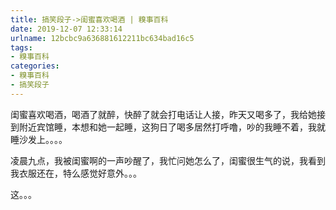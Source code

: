 ```yaml
---
title: 搞笑段子->闺蜜喜欢喝酒 | 糗事百科
date: 2019-12-07 12:33:14
urlname: 12bcbc9a636881612211bc634bad16c5
tags: 
- 糗事百科
categories:
- 糗事百科
- 搞笑段子
---
```

闺蜜喜欢喝酒，喝酒了就醉，快醉了就会打电话让人接，昨天又喝多了，我给她接到附近宾馆睡，本想和她一起睡，这狗日了喝多居然打呼噜，吵的我睡不着，我就睡沙发上。。。。

凌晨九点，我被闺蜜啊的一声吵醒了，我忙问她怎么了，闺蜜很生气的说，我看到我衣服还在，特么感觉好意外。。。

这。。。


